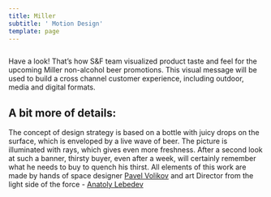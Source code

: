 ```yaml
---
title: Miller
subtitle: ' Motion Design'
template: page
---
```

![]()

Have a look! That’s how S&F team visualized product taste and feel for the upcoming Miller non-alcohol beer promotions. This visual message will be used to build a cross channel customer experience, including outdoor, media and digital formats.

## A bit more of details:

The concept of design strategy is based on a bottle with juicy drops on the surface, which is enveloped by a live wave of beer. The picture is illuminated with rays, which gives even more freshness. After a second look at such a banner, thirsty buyer, even after a week, will certainly remember what he needs to buy to quench his thirst. All elements of this work are made by hands of space designer [Pavel Volikov](https://www.linkedin.com/in/paul-volikov-0596a034/) and art Director from the light side of the force - [Anatoly Lebedev](https://www.linkedin.com/in/anatoly-lebedev-061978a8/)
